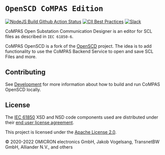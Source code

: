 # `OpenSCD CoMPAS Edition`

[![NodeJS Build Github Action Status](<https://img.shields.io/github/workflow/status/com-pas/compas-open-scd/NodeJS%20Build?logo=GitHub>)](https://github.com/com-pas/compas-open-scd/actions?query=workflow%3A%22NodeJS+Build%22)
[![CII Best Practices](https://bestpractices.coreinfrastructure.org/projects/5925/badge)](https://bestpractices.coreinfrastructure.org/projects/5925)
[![Slack](https://raw.githubusercontent.com/com-pas/compas-architecture/master/public/LFEnergy-slack.svg)](http://lfenergy.slack.com/)

CoMPAS Open Substation Communication Designer is an editor for SCL files as described in `IEC 61850-6`.

CoMPAS OpenSCD is a fork of the [OpenSCD](https://github.com/openscd/open-scd) project. The idea is to add functionality
to use the CoMPAS Backend Service to open and save SCL Files and more.

## Contributing

See [Development](DEVELOPMENT.md) for more information about how to build and run CoMPAS OpenSCD locally.

## License

The [IEC 61850](https://webstore.iec.ch/publication/63319) XSD and NSD code components used are
distributed under their [end user license agreement](CC-EULA.pdf).

This project is licensed under the [Apache License 2.0](LICENSE.md).

&copy; 2020-2022 OMICRON electronics GmbH, Jakob Vogelsang, TransnetBW GmbH, Alliander N.V., and others
